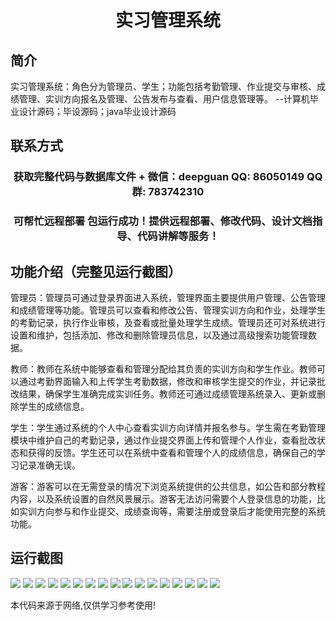 <p><h1 align="center">实习管理系统</h1></p>

## 简介
实习管理系统：角色分为管理员、学生；功能包括考勤管理、作业提交与审核、成绩管理、实训方向报名及管理、公告发布与查看、用户信息管理等。    --计算机毕业设计源码；毕设源码；java毕业设计源码


## 联系方式
<p><h3 align="center">获取完整代码与数据库文件 + 微信：deepguan QQ: 86050149 QQ群: 783742310</h3></p>
<p><h3 align="center">可帮忙远程部署 包运行成功！提供远程部署、修改代码、设计文档指导、代码讲解等服务！</h3></p>

## 功能介绍（完整见运行截图）
管理员：管理员可通过登录界面进入系统，管理界面主要提供用户管理、公告管理和成绩管理等功能。管理员可以查看和修改公告、管理实训方向和作业，处理学生的考勤记录，执行作业审核，及查看或批量处理学生成绩。管理员还可对系统进行设置和维护，包括添加、修改和删除管理员信息，以及通过高级搜索功能管理数据。

教师：教师在系统中能够查看和管理分配给其负责的实训方向和学生作业。教师可以通过考勤界面输入和上传学生考勤数据，修改和审核学生提交的作业，并记录批改结果，确保学生准确完成实训任务。教师还可通过成绩管理系统录入、更新或删除学生的成绩信息。

学生：学生通过系统的个人中心查看实训方向详情并报名参与。学生需在考勤管理模块中维护自己的考勤记录，通过作业提交界面上传和管理个人作业，查看批改状态和获得的反馈。学生还可以在系统中查看和管理个人的成绩信息，确保自己的学习记录准确无误。

游客：游客可以在无需登录的情况下浏览系统提供的公共信息，如公告和部分教程内容，以及系统设置的自然风景展示。游客无法访问需要个人登录信息的功能，比如实训方向参与和作业提交、成绩查询等，需要注册或登录后才能使用完整的系统功能。


## 运行截图
![](https://bs-1329754181.cos.ap-shanghai.myqcloud.com/ssm/InternManagementSystem/img/001.jpg)
![](https://bs-1329754181.cos.ap-shanghai.myqcloud.com/ssm/InternManagementSystem/img/002.jpg)
![](https://bs-1329754181.cos.ap-shanghai.myqcloud.com/ssm/InternManagementSystem/img/003.jpg)
![](https://bs-1329754181.cos.ap-shanghai.myqcloud.com/ssm/InternManagementSystem/img/004.jpg)
![](https://bs-1329754181.cos.ap-shanghai.myqcloud.com/ssm/InternManagementSystem/img/005.jpg)
![](https://bs-1329754181.cos.ap-shanghai.myqcloud.com/ssm/InternManagementSystem/img/006.jpg)
![](https://bs-1329754181.cos.ap-shanghai.myqcloud.com/ssm/InternManagementSystem/img/007.jpg)
![](https://bs-1329754181.cos.ap-shanghai.myqcloud.com/ssm/InternManagementSystem/img/008.jpg)
![](https://bs-1329754181.cos.ap-shanghai.myqcloud.com/ssm/InternManagementSystem/img/009.jpg)
![](https://bs-1329754181.cos.ap-shanghai.myqcloud.com/ssm/InternManagementSystem/img/010.jpg)
![](https://bs-1329754181.cos.ap-shanghai.myqcloud.com/ssm/InternManagementSystem/img/011.jpg)
![](https://bs-1329754181.cos.ap-shanghai.myqcloud.com/ssm/InternManagementSystem/img/012.jpg)
![](https://bs-1329754181.cos.ap-shanghai.myqcloud.com/ssm/InternManagementSystem/img/013.jpg)
![](https://bs-1329754181.cos.ap-shanghai.myqcloud.com/ssm/InternManagementSystem/img/014.jpg)
![](https://bs-1329754181.cos.ap-shanghai.myqcloud.com/ssm/InternManagementSystem/img/015.jpg)
![](https://bs-1329754181.cos.ap-shanghai.myqcloud.com/ssm/InternManagementSystem/img/016.jpg)
![](https://bs-1329754181.cos.ap-shanghai.myqcloud.com/ssm/InternManagementSystem/img/017.jpg)

<p>本代码来源于网络,仅供学习参考使用!</p>

